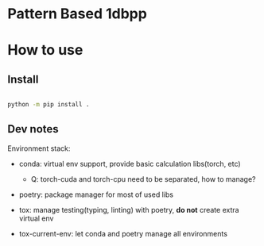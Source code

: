 # Pattern Based 1dbpp



# How to use

## Install

```bash

python -m pip install .
```


## Dev notes

Environment stack:
- conda: virtual env support, provide basic calculation libs(torch, etc)
    - Q: torch-cuda and torch-cpu need to be separated, how to manage?
- poetry: package manager for most of used libs
- tox: manage testing(typing, linting) with poetry, **do not** create extra virtual env

- tox-current-env: let conda and poetry manage all environments